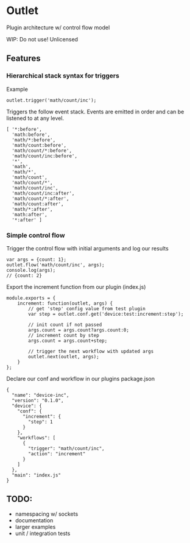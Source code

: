 # Outlet

Plugin architecture w/ control flow model

WIP: Do not use!
Unlicensed

## Features
### Hierarchical stack syntax for triggers
Example
```
outlet.trigger('math/count/inc');
```
Triggers the follow event stack. Events are emitted in order and can be listened to at any level.
```
[ '*:before',
  'math:before',
  'math/*:before',
  'math/count:before',
  'math/count/*:before',
  'math/count/inc:before',
  '*',
  'math',
  'math/*',
  'math/count',
  'math/count/*',
  'math/count/inc',
  'math/count/inc:after',
  'math/count/*:after',
  'math/count:after',
  'math/*:after',
  'math:after',
  '*:after' ]
```
### Simple control flow
Trigger the control flow with initial arguments and log our results
```
var args = {count: 1};
outlet.flow('math/count/inc', args);
console.log(args);
// {count: 2}
```
Export the increment function from our plugin (index.js)
```
module.exports = {
    increment: function(outlet, args) {
        // get 'step' config value from test plugin
        var step = outlet.conf.get('device:test:increment:step');

        // init count if not passed
        args.count = args.count?args.count:0;
        // increment count by step
        args.count = args.count+step;

        // trigger the next workflow with updated args
        outlet.next(outlet, args);
    }
};
```
Declare our conf and workflow in our plugins package.json
```
{
  "name": "device-inc",
  "version": "0.1.0",
  "device": {
    "conf": {
      "increment": {
        "step": 1
      }
    },
    "workflows": [
      {
        "trigger": "math/count/inc",
        "action": "increment"
      }
    ]
  },
  "main": "index.js"
}
```
## TODO:
- namespacing w/ sockets
- documentation
- larger examples
- unit / integration tests